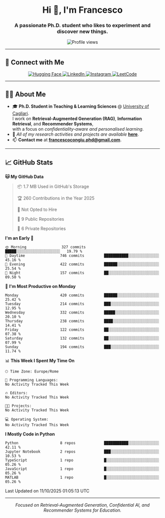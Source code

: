 <!-- TITOLO E PRESENTAZIONE -->
<h1 align="center">Hi 👋, I'm Francesco</h1>
<h3 align="center">A passionate Ph.D. student who likes to experiment and discover new things.</h3>

<!-- VISITE -->
<p align="center">
  <img src="https://komarev.com/ghpvc/?username=wakaflocka17&label=Profile%20views&color=0e75b6&style=flat" alt="Profile views" />
</p>

---

## 🔗 Connect with Me
<p align="center">
  <!-- Esempio di social badge (simili a Komarev) -->
  <a href="https://huggingface.co/wakaflocka17" target="_blank">
    <img src="https://img.shields.io/badge/HuggingFace-wakaflocka17-yellow?style=for-the-badge&logo=huggingface&logoColor=white" alt="Hugging Face" />
  </a>
  <a href="https://linkedin.com/in/francesco-congiu-086243212" target="_blank">
  <img src="https://custom-icon-badges.demolab.com/badge/LinkedIn-Francesco%20Congiu-0A66C2?logo=linkedin&logoColor=white&style=for-the-badge" alt="LinkedIn" />
</a>
  <a href="https://instagram.com/wakaflocka17" target="_blank">
    <img src="https://img.shields.io/badge/Instagram-wakaflocka17-E4405F?style=for-the-badge&logo=instagram&logoColor=white" alt="Instagram" />
  </a>
  <a href="https://www.leetcode.com/wakaflocka17" target="_blank">
    <img src="https://img.shields.io/badge/LeetCode-wakaflocka17-228B22?style=for-the-badge&logo=leetcode&logoColor=white" alt="LeetCode" />
  </a>
</p>

---

## 👨‍💻 About Me
- 🎓 **Ph.D. Student in Teaching & Learning Sciences** @ [University of Cagliari](https://www.unica.it).  
I work on **Retrieval-Augmented Generation (RAG)**, **Information Retrieval**, and **Recommender Systems**,  
with a focus on *confidentiality-aware and personalised learning*.
- 💼 *All of my research activities and projects are available* [**here**](https://wakaflocka17.github.io).
- 📫 **Contact me** at **francescocongiu.phd@gmail.com**.

---

## 📈 GitHub Stats

<!--START_SECTION:waka-->
**🐱 My GitHub Data** 

> 📦 1.7 MB Used in GitHub's Storage 
 > 
> 🏆 260 Contributions in the Year 2025
 > 
> 🚫 Not Opted to Hire
 > 
> 📜 9 Public Repositories 
 > 
> 🔑 6 Private Repositories 
 > 
**I'm an Early 🐤** 

```text
🌞 Morning                327 commits         █████░░░░░░░░░░░░░░░░░░░░   19.79 % 
🌆 Daytime                746 commits         ███████████░░░░░░░░░░░░░░   45.16 % 
🌃 Evening                422 commits         ██████░░░░░░░░░░░░░░░░░░░   25.54 % 
🌙 Night                  157 commits         ██░░░░░░░░░░░░░░░░░░░░░░░   09.50 % 
```
📅 **I'm Most Productive on Monday** 

```text
Monday                   420 commits         ██████░░░░░░░░░░░░░░░░░░░   25.42 % 
Tuesday                  214 commits         ███░░░░░░░░░░░░░░░░░░░░░░   12.95 % 
Wednesday                332 commits         █████░░░░░░░░░░░░░░░░░░░░   20.10 % 
Thursday                 238 commits         ████░░░░░░░░░░░░░░░░░░░░░   14.41 % 
Friday                   122 commits         ██░░░░░░░░░░░░░░░░░░░░░░░   07.38 % 
Saturday                 132 commits         ██░░░░░░░░░░░░░░░░░░░░░░░   07.99 % 
Sunday                   194 commits         ███░░░░░░░░░░░░░░░░░░░░░░   11.74 % 
```


📊 **This Week I Spent My Time On** 

```text
🕑︎ Time Zone: Europe/Rome

💬 Programming Languages: 
No Activity Tracked This Week

🔥 Editors: 
No Activity Tracked This Week

🐱‍💻 Projects: 
No Activity Tracked This Week

💻 Operating System: 
No Activity Tracked This Week
```

**I Mostly Code in Python** 

```text
Python                   8 repos             ███████████░░░░░░░░░░░░░░   42.11 % 
Jupyter Notebook         2 repos             ███░░░░░░░░░░░░░░░░░░░░░░   10.53 % 
TypeScript               1 repo              █░░░░░░░░░░░░░░░░░░░░░░░░   05.26 % 
JavaScript               1 repo              █░░░░░░░░░░░░░░░░░░░░░░░░   05.26 % 
MATLAB                   1 repo              █░░░░░░░░░░░░░░░░░░░░░░░░   05.26 % 
```




 Last Updated on 11/10/2025 01:05:13 UTC
<!--END_SECTION:waka-->

---

<!-- FOOTER O NOTE FINALI -->
<p align="center">
  <i>Focused on Retrieval-Augmented Generation, Confidential AI, and Recommender Systems for Education.</i>
</p>
